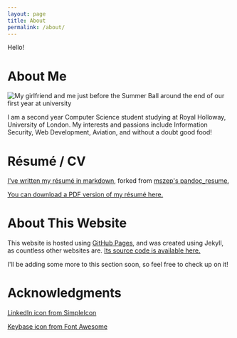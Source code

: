 ```yaml
---
layout: page
title: About
permalink: /about/
---
```

Hello!

# About Me
![My girlfriend and me just before the Summer Ball around the end of our first year at university](../resources/images/About.jpg)

I am a second year Computer Science student studying at Royal Holloway,
University of London. My interests and passions include Information Security,
Web Development, Aviation, and without a doubt good food!

# Résumé / CV
[I've written my résumé in markdown](https://github.com/andrewnicolalde/pandoc_resume), forked from [mszep's pandoc_resume.](https://github.com/mszep/pandoc_resume)

[You can download a PDF version of my résumé here.](https://github.com/andrewnicolalde/pandoc_resume/blob/master/resume.pdf)

# About This Website
This website is hosted using [GitHub Pages](https://pages.github.com/), and was created using Jekyll, as
countless other websites are. [Its source code is
available here.](https://github.com/andrewnicolalde/andrewn.io)

I'll be adding some more to this section soon, so feel free to check up on it!

# Acknowledgments

[LinkedIn icon from SimpleIcon](https://www.flaticon.com/authors/simpleicon)

[Keybase icon from Font Awesome](https://fontawesome.com/icons/keybase?style=brands)

